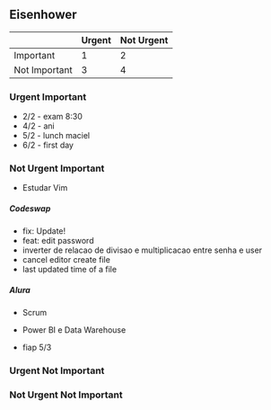 ## Eisenhower

|               | Urgent | Not Urgent |
|---------------|--------|------------|
| Important     |   1    |    2       |
| Not Important |   3    |    4       | 
	


### Urgent Important 

- 2/2 - exam 8:30
- 4/2 - ani
- 5/2 - lunch maciel
- 6/2 - first day


### Not Urgent Important

- Estudar Vim

##### Codeswap
- fix: Update!
- feat: edit password
- inverter de relacao de divisao e multiplicacao entre senha e user
- cancel editor create file
- last updated time of a file 

##### Alura 
- Scrum
- Power BI e Data Warehouse

- fiap 5/3

### Urgent Not Important

### Not Urgent Not Important

